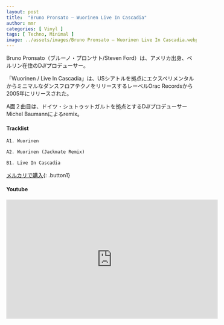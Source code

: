 ```yaml
---
layout: post
title:  "Bruno Pronsato – Wuorinen Live In Cascadia"
author: mmr
categories: [ Vinyl ]
tags: [ Techno, Minimal ]
image: ../assets/images/Bruno Pronsato – Wuorinen Live In Cascadia.webp
---
```


Bruno Pronsato（ブルーノ・プロンサト/Steven Ford）は、アメリカ出身、ベルリン在住のDJ/プロデューサー。

「Wuorinen / Live In Cascadia」は、USシアトルを拠点にエクスペリメンタルからミニマルなダンスフロアテクノをリリースするレーベルOrac Recordsから2005年にリリースされた。

A面２曲目は、ドイツ・シュトゥットガルトを拠点とするDJ/プロデューサーMichel Baumannによるremix。

#### Tracklist
```md
A1. Wuorinen

A2. Wuorinen (Jackmate Remix)

B1. Live In Cascadia
```

[メルカリで購入](https://jp.mercari.com/item/m76114508673?afid=6142608987){: .button1}

#### Youtube
<iframe width="560" height="315" src="https://www.youtube.com/embed/mnl5KEvoAd8?si=0E97bT15eDmFp8bb" title="YouTube video player" frameborder="0" allow="accelerometer; autoplay; clipboard-write; encrypted-media; gyroscope; picture-in-picture; web-share" referrerpolicy="strict-origin-when-cross-origin" allowfullscreen></iframe>
